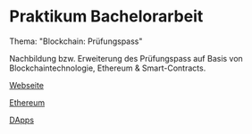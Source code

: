 # Praktikum Bachelorarbeit

Thema: "Blockchain: Prüfungspass"

Nachbildung bzw. Erweiterung des Prüfungspass auf Basis von Blockchaintechnologie, Ethereum & Smart-Contracts.

[Webseite](http://homepage.univie.ac.at/a1308076/PBA/blockpass)

[Ethereum](https://www.ethereum.org)

[DApps](https://dapps.ethercasts.com)
